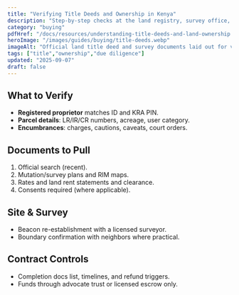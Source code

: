 ```yaml
---
title: "Verifying Title Deeds and Ownership in Kenya"
description: "Step-by-step checks at the land registry, survey office, and on site to confirm clean ownership."
category: "buying"
pdfHref: "/docs/resources/understanding-title-deeds-and-land-ownership.pdf"
heroImage: "/images/guides/buying/title-deeds.webp"
imageAlt: "Official land title deed and survey documents laid out for verification"
tags: ["title","ownership","due diligence"]
updated: "2025-09-07"
draft: false
---
```


## What to Verify
- **Registered proprietor** matches ID and KRA PIN.
- **Parcel details**: LR/IR/CR numbers, acreage, user category.
- **Encumbrances**: charges, cautions, caveats, court orders.

## Documents to Pull
1. Official search (recent).
2. Mutation/survey plans and RIM maps.
3. Rates and land rent statements and clearance.
4. Consents required (where applicable).

## Site & Survey
- Beacon re-establishment with a licensed surveyor.
- Boundary confirmation with neighbors where practical.

## Contract Controls
- Completion docs list, timelines, and refund triggers.
- Funds through advocate trust or licensed escrow only.
